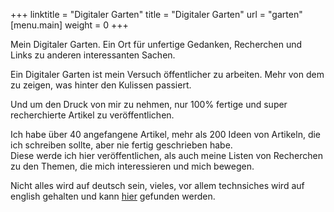 +++
linktitle = "Digitaler Garten"
title = "Digitaler Garten"
url = "garten"
[menu.main]
weight = 0
+++

Mein Digitaler Garten. Ein Ort für unfertige Gedanken, Recherchen und Links zu anderen interessanten Sachen.  

Ein Digitaler Garten ist mein Versuch öffentlicher zu arbeiten. Mehr von dem zu zeigen, was hinter den Kulissen passiert.  

Und um den Druck von mir zu nehmen, nur 100% fertige und super recherchierte Artikel zu veröffentlichen.  

Ich habe über 40 angefangene Artikel, mehr als 200 Ideen von Artikeln, die ich schreiben sollte, aber nie fertig geschrieben habe.  
Diese werde ich hier veröffentlichen, als auch meine Listen von Recherchen zu den Themen, die mich interessieren und mich bewegen.

Nicht alles wird auf deutsch sein, vieles, vor allem technsiches wird auf english gehalten und kann [hier](/en/garden) gefunden werden.
